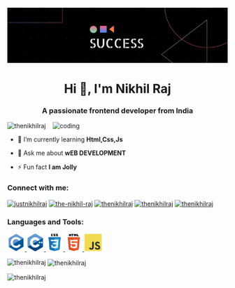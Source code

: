 ![logo](https://github.com/TheNikhilRaj/TheNikhilRaj/blob/main/Black%20Technology%20LinkedIn%20Banner.png)
<h1 align="center">Hi 👋, I'm Nikhil Raj</h1>
<h3 align="center">A passionate frontend developer from India</h3>

<img align="right" alt="coding" width="400" src="https://camo.githubusercontent.com/9c8e2f4f44360608e1d760f72267f13e5200d2f09977d1ea3f4148c40de8960b/68747470733a2f2f632e74656e6f722e636f6d2f726550446644574f33586f41414141642f6861636b696e672e676966">

<p align="left"> <img src="https://komarev.com/ghpvc/?username=thenikhilraj&label=Profile%20views&color=0e75b6&style=flat" alt="thenikhilraj" /> </p>

- 🌱 I’m currently learning **Html,Css,Js**

- 💬 Ask me about **wEB DEVELOPMENT**

- ⚡ Fun fact **I am Jolly**

<h3 align="left">Connect with me:</h3>
<p align="left">
<a href="https://twitter.com/justnikhilraj" target="blank"><img align="center" src="https://raw.githubusercontent.com/rahuldkjain/github-profile-readme-generator/master/src/images/icons/Social/twitter.svg" alt="justnikhilraj" height="30" width="40" /></a>
<a href="https://linkedin.com/in/the-nikhil-raj" target="blank"><img align="center" src="https://raw.githubusercontent.com/rahuldkjain/github-profile-readme-generator/master/src/images/icons/Social/linked-in-alt.svg" alt="the-nikhil-raj" height="30" width="40" /></a>
<a href="https://kaggle.com/thenikhilraj" target="blank"><img align="center" src="https://raw.githubusercontent.com/rahuldkjain/github-profile-readme-generator/master/src/images/icons/Social/kaggle.svg" alt="thenikhilraj" height="30" width="40" /></a>
<a href="https://www.leetcode.com/thenikhilraj" target="blank"><img align="center" src="https://raw.githubusercontent.com/rahuldkjain/github-profile-readme-generator/master/src/images/icons/Social/leet-code.svg" alt="thenikhilraj" height="30" width="40" /></a>
<a href="https://auth.geeksforgeeks.org/user/thenikhilraj" target="blank"><img align="center" src="https://raw.githubusercontent.com/rahuldkjain/github-profile-readme-generator/master/src/images/icons/Social/geeks-for-geeks.svg" alt="thenikhilraj" height="30" width="40" /></a>
</p>

<h3 align="left">Languages and Tools:</h3>
<p align="left"> <a href="https://www.cprogramming.com/" target="_blank" rel="noreferrer"> <img src="https://raw.githubusercontent.com/devicons/devicon/master/icons/c/c-original.svg" alt="c" width="40" height="40"/> </a> <a href="https://www.w3schools.com/cpp/" target="_blank" rel="noreferrer"> <img src="https://raw.githubusercontent.com/devicons/devicon/master/icons/cplusplus/cplusplus-original.svg" alt="cplusplus" width="40" height="40"/> </a> <a href="https://www.w3schools.com/css/" target="_blank" rel="noreferrer"> <img src="https://raw.githubusercontent.com/devicons/devicon/master/icons/css3/css3-original-wordmark.svg" alt="css3" width="40" height="40"/> </a> <a href="https://www.w3.org/html/" target="_blank" rel="noreferrer"> <img src="https://raw.githubusercontent.com/devicons/devicon/master/icons/html5/html5-original-wordmark.svg" alt="html5" width="40" height="40"/> </a> <a href="https://developer.mozilla.org/en-US/docs/Web/JavaScript" target="_blank" rel="noreferrer"> <img src="https://raw.githubusercontent.com/devicons/devicon/master/icons/javascript/javascript-original.svg" alt="javascript" width="40" height="40"/> </a> </p>

<p><img align="left" src="https://github-readme-stats.vercel.app/api/top-langs?username=thenikhilraj&show_icons=true&locale=en&layout=compact" alt="thenikhilraj" /></p>

<p>&nbsp;<img align="center" src="https://github-readme-stats.vercel.app/api?username=thenikhilraj&show_icons=true&locale=en" alt="thenikhilraj" /></p>

<p><img align="center" src="https://github-readme-streak-stats.herokuapp.com/?user=thenikhilraj&" alt="thenikhilraj" /></p>
